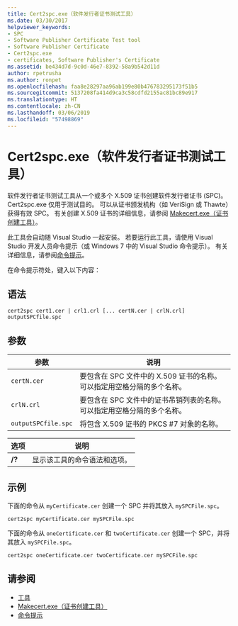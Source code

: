 ```yaml
---
title: Cert2spc.exe（软件发行者证书测试工具）
ms.date: 03/30/2017
helpviewer_keywords:
- SPC
- Software Publisher Certificate Test tool
- Software Publisher Certificate
- Cert2spc.exe
- certificates, Software Publisher's Certificate
ms.assetid: be434d7d-9c0d-46e7-8392-58a9b542d11d
author: rpetrusha
ms.author: ronpet
ms.openlocfilehash: faa8e28297aa96ab199e80b476783295173f51b5
ms.sourcegitcommit: 5137208fa414d9ca3c58cdfd2155ac81bc89e917
ms.translationtype: HT
ms.contentlocale: zh-CN
ms.lasthandoff: 03/06/2019
ms.locfileid: "57498869"
---
```

# <a name="cert2spcexe-software-publisher-certificate-test-tool"></a>Cert2spc.exe（软件发行者证书测试工具）
软件发行者证书测试工具从一个或多个 X.509 证书创建软件发行者证书 (SPC)。 Cert2spc.exe 仅用于测试目的。 可以从证书颁发机构（如 VeriSign 或 Thawte）获得有效 SPC。 有关创建 X.509 证书的详细信息，请参阅 [Makecert.exe（证书创建工具）](/windows/desktop/SecCrypto/makecert)。  
  
 此工具会自动随 Visual Studio 一起安装。 若要运行此工具，请使用 Visual Studio 开发人员命令提示（或 Windows 7 中的 Visual Studio 命令提示）。 有关详细信息，请参阅[命令提示](../../../docs/framework/tools/developer-command-prompt-for-vs.md)。  
  
 在命令提示符处，键入以下内容：  
  
## <a name="syntax"></a>语法  
  
```  
cert2spc cert1.cer | crl1.crl [... certN.cer | crlN.crl] outputSPCfile.spc  
```  
  
## <a name="parameters"></a>参数  
  
|参数|说明|  
|--------------|-----------------|  
|`certN.cer`|要包含在 SPC 文件中的 X.509 证书的名称。 可以指定用空格分隔的多个名称。|  
|`crlN.crl`|要包含在 SPC 文件中的证书吊销列表的名称。 可以指定用空格分隔的多个名称。|  
|`outputSPCfile.spc`|将包含 X.509 证书的 PKCS #7 对象的名称。|  
  
|选项|说明|  
|------------|-----------------|  
|**/?**|显示该工具的命令语法和选项。|  
  
## <a name="examples"></a>示例  
 下面的命令从 `myCertificate.cer` 创建一个 SPC 并将其放入 `mySPCFile.spc`。  
  
```  
cert2spc myCertificate.cer mySPCFile.spc  
```  
  
 下面的命令从 `oneCertificate.cer` 和 `twoCertificate.cer` 创建一个 SPC，并将其放入 `mySPCFile.spc`。  
  
```  
cert2spc oneCertificate.cer twoCertificate.cer mySPCFile.spc  
```  
  
## <a name="see-also"></a>请参阅
- [工具](../../../docs/framework/tools/index.md)
- [Makecert.exe（证书创建工具）](/windows/desktop/SecCrypto/makecert)
- [命令提示](../../../docs/framework/tools/developer-command-prompt-for-vs.md)
